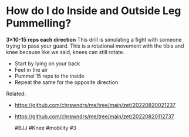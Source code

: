 # How do I do Inside and Outside Leg Pummelling?

**3×10-15 reps each direction**
This drill is simulating a fight with someone trying to pass your guard.
This is a rotational movement with the tibia and knee because like we said, knees can still rotate.

- Start by lying on your back
- Feet in the air
- Pummel 15 reps to the inside
- Repeat the same for the opposite direction

Related:
 - https://github.com/chrswndrs/me/tree/main/zet/20220820021237
 - https://github.com/chrswndrs/me/tree/main/zet/20220820112737

    #BJJ #Knee #mobility #3
